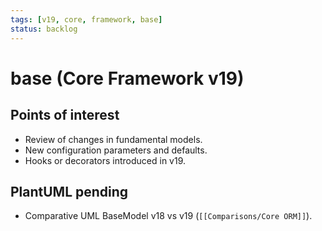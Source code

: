 ```yaml
---
tags: [v19, core, framework, base]
status: backlog
---
```

# base (Core Framework v19)

## Points of interest
- Review of changes in fundamental models.
- New configuration parameters and defaults.
- Hooks or decorators introduced in v19.

## PlantUML pending
- Comparative UML BaseModel v18 vs v19 (`[[Comparisons/Core ORM]]`).




